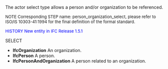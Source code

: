 ﻿The actor select type allows a person and/or organization to be referenced.

> <font size="-1">
  NOTE Corresponding STEP name: person_organization_select, please refer to ISO/IS 10303-41:1994
  for the final definition of the formal standard.
</font>

> <font size="-1" color="#0000FF">
  HISTORY New entity in IFC Release 1.5.1
</font>

SELECT

* **IfcOrganization** An organization.
* **IfcPerson** A person.
* **IfcPersonAndOrganization** A person related to an organization.